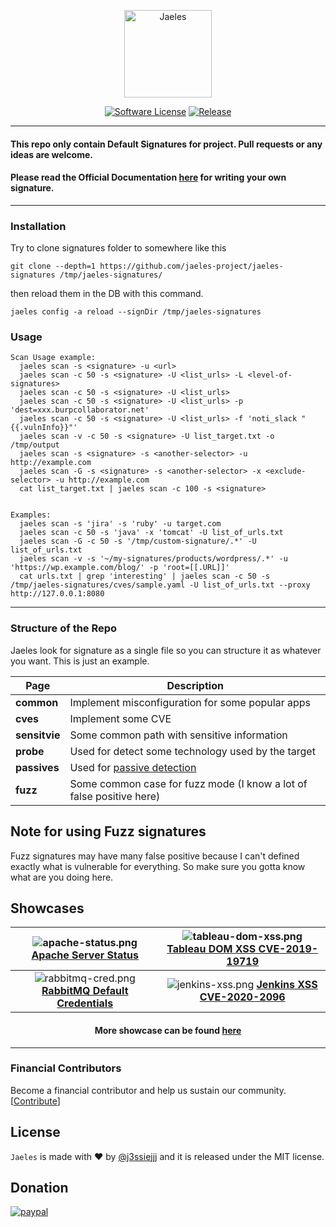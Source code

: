 
<p align="center">
  <img alt="Jaeles" src="https://image.flaticon.com/icons/svg/1432/1432425.svg" height="140" />
  <p align="center">
    <a href=""><img alt="Software License" src="https://img.shields.io/badge/license-MIT-brightgreen.svg?style=flat-square"></a>
    <a href="http://github.com/jaeles-project/jaeles"><img alt="Release" src="https://img.shields.io/github/v/release/jaeles-project/jaeles.svg"></a>
  </p>
</p>

***


<p align="center">
  <h4>
    This repo only contain Default Signatures for  project. Pull requests or any ideas are welcome.
  </h4>
  <h4>
  Please read the Official Documentation <a href="https://jaeles-project.github.io/signatures/">here</a> for writing your own signature.
  </h4>
</p>

***

### Installation

Try to clone signatures folder to somewhere like this
```
git clone --depth=1 https://github.com/jaeles-project/jaeles-signatures /tmp/jaeles-signatures/
```

then reload them in the DB with this command.

```
jaeles config -a reload --signDir /tmp/jaeles-signatures
```

### Usage

```
Scan Usage example:
  jaeles scan -s <signature> -u <url>
  jaeles scan -c 50 -s <signature> -U <list_urls> -L <level-of-signatures>
  jaeles scan -c 50 -s <signature> -U <list_urls>
  jaeles scan -c 50 -s <signature> -U <list_urls> -p 'dest=xxx.burpcollaborator.net'
  jaeles scan -c 50 -s <signature> -U <list_urls> -f 'noti_slack "{{.vulnInfo}}"'
  jaeles scan -v -c 50 -s <signature> -U list_target.txt -o /tmp/output
  jaeles scan -s <signature> -s <another-selector> -u http://example.com
  jaeles scan -G -s <signature> -s <another-selector> -x <exclude-selector> -u http://example.com
  cat list_target.txt | jaeles scan -c 100 -s <signature>


Examples:
  jaeles scan -s 'jira' -s 'ruby' -u target.com
  jaeles scan -c 50 -s 'java' -x 'tomcat' -U list_of_urls.txt
  jaeles scan -G -c 50 -s '/tmp/custom-signature/.*' -U list_of_urls.txt
  jaeles scan -v -s '~/my-signatures/products/wordpress/.*' -u 'https://wp.example.com/blog/' -p 'root=[[.URL]]'
  cat urls.txt | grep 'interesting' | jaeles scan -c 50 -s /tmp/jaeles-signatures/cves/sample.yaml -U list_of_urls.txt --proxy http://127.0.0.1:8080

```

***

### Structure of the Repo

Jaeles look for signature as a single file so you can structure it as whatever you want. This is just an example.

| Page           | Description                        |
|----------------|------------------------------------|
| **common**     | Implement misconfiguration for some popular apps  |
| **cves**       | Implement some CVE |
| **sensitvie**       | Some common path with sensitive information |
| **probe**      | Used for detect some technology used by the target|
| **passives**      | Used for [passive detection](https://jaeles-project.github.io/signatures/passive/)|
| **fuzz**       | Some common case for fuzz mode (I know a lot of false positive here) |

## Note for using Fuzz signatures
Fuzz signatures may have many false positive because I can't defined exactly what is vulnerable for everything. So make sure you gotta know what are you doing here.

## Showcases

|  ![apache-status.png](https://github.com/jaeles-project/jaeles-plugins/blob/master/imgs/apache-status.png?raw=true) [**Apache Server Status**](https://youtu.be/nkBcIvzi3H4)  |  ![tableau-dom-xss.png](https://github.com/jaeles-project/jaeles-plugins/blob/master/imgs/tableau-dom-xss.png?raw=true) [**Tableau DOM XSS CVE-2019-19719**](https://youtu.be/EG7Qmt8kt58) |
|:----------:|:-------------:|
| ![rabbitmq-cred.png](https://github.com/jaeles-project/jaeles-plugins/blob/master/imgs/rabbitmq-cred.png?raw=true) [**RabbitMQ Default Credentials**](https://youtu.be/ed4n1sCNu3s) | ![jenkins-xss.png](https://github.com/jaeles-project/jaeles-plugins/blob/master/imgs/jenkins-xss.png?raw=true) [**Jenkins XSS CVE-2020-2096**](https://youtu.be/JfihhEOEWSE) |

<h4 align='center'> More showcase can be found <a href="https://jaeles-project.github.io/showcases/">here</a></h4>

***

### Financial Contributors

Become a financial contributor and help us sustain our community. [[Contribute](https://opencollective.com/jaeles-project/contribute)]


## License

`Jaeles` is made with ♥  by [@j3ssiejjj](https://twitter.com/j3ssiejjj) and it is released under the MIT license.

## Donation

[![paypal](https://www.paypalobjects.com/en_US/i/btn/btn_donateCC_LG.gif)](https://paypal.me/j3ssiejjj)
